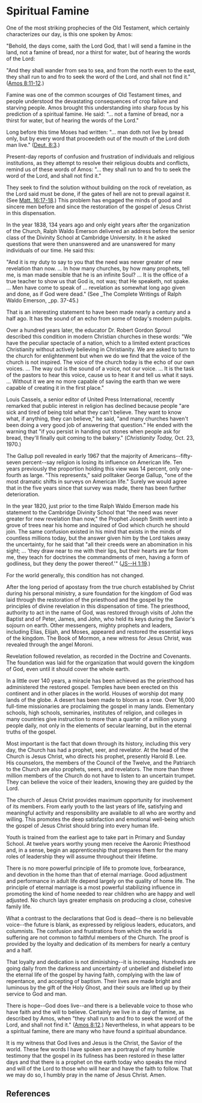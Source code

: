 # Spiritual Famine

One of the most striking prophecies of the Old Testament, which certainly
characterizes our day, is this one spoken by Amos:

"Behold, the days come, saith the Lord God, that I will send a famine in the
land, not a famine of bread, nor a thirst for water, but of hearing the words
of the Lord:

"And they shall wander from sea to sea, and from the north even to the east,
they shall run to and fro to seek the word of the Lord, and shall not find
it." ([Amos 8:11-12](/scriptures/ot/amos/8.11-12?lang=eng#10).)

Famine was one of the common scourges of Old Testament times, and people
understood the devastating consequences of crop failure and starving people.
Amos brought this understanding into sharp focus by his prediction of a
spiritual famine. He said: "... not a famine of bread, nor a thirst for water,
but of hearing the words of the Lord."

Long before this time Moses had written: "... man doth not live by bread only,
but by every word that proceedeth out of the mouth of the Lord doth man live."
([Deut. 8:3](/scriptures/ot/deut/8.3?lang=eng#2).)

Present-day reports of confusion and frustration of individuals and religious
institutions, as they attempt to resolve their religious doubts and conflicts,
remind us of these words of Amos: "... they shall run to and fro to seek the
word of the Lord, and shall not find it."

They seek to find the solution without building on the rock of revelation, as
the Lord said must be done, if the gates of hell are not to prevail against
it. (See [Matt. 16:17-18](/scriptures/nt/matt/16.17-18?lang=eng#16).) This
problem has engaged the minds of good and sincere men before and since the
restoration of the gospel of Jesus Christ in this dispensation.

In the year 1838, 134 years ago and only eight years after the organization of
the Church, Ralph Waldo Emerson delivered an address before the senior class
of the Divinity School at Cambridge University. In it he asked questions that
were then unanswered and are unanswered for many individuals of our time. He
said this:

"And it is my duty to say to you that the need was never greater of new
revelation than now. ... In how many churches, by how many prophets, tell me, is
man made sensible that he is an infinite Soul? ... It is the office of a true
teacher to show us that God is, not was; that He speaketh, not spake. ... Men
have come to speak of ... revelation as somewhat long ago given and done, as if
God were dead." (See _The Complete Writings of Ralph Waldo Emerson, _pp.
37-45.)

That is an interesting statement to have been made nearly a century and a half
ago. It has the sound of an echo from some of today's modern pulpits.

Over a hundred years later, the educator Dr. Robert Gordon Sproul described
this condition in modern Christian churches in these words: "We have the
peculiar spectacle of a nation, which to a limited extent practices
Christianity without actively believing in Christianity. We are asked to turn
to the church for enlightenment but when we do we find that the voice of the
church is not inspired. The voice of the church today is the echo of our own
voices. ... The way out is the sound of a voice, not our voice. ... It is the task
of the pastors to hear this voice, cause us to hear it and tell us what it
says. ... Without it we are no more capable of saving the earth than we were
capable of creating it in the first place."

Louis Cassels, a senior editor of United Press International, recently
remarked that public interest in religion has declined because people "are
sick and tired of being told what they can't believe. They want to know what,
if anything, they can believe," he said, "and many churches haven't been doing
a very good job of answering that question." He ended with the warning that
"if you persist in handing out stones when people ask for bread, they'll
finally quit coming to the bakery." (_Christianity Today,_ Oct. 23, 1970.)

The Gallup poll revealed in early 1967 that the majority of Americans--fifty-
seven percent--say religion is losing its influence on American life. Ten
years previously the proportion holding this view was 14 percent, only one-
fourth as large. "This represents," said polltaker George Gallup, "one of the
most dramatic shifts in surveys on American life." Surely we would agree that
in the five years since that survey was made, there has been further
deterioration.

In the year 1820, just prior to the time Ralph Waldo Emerson made his
statement to the Cambridge Divinity School that "the need was never greater
for new revelation than now," the Prophet Joseph Smith went into a grove of
trees near his home and inquired of God which church he should join. The same
confusion existed in his mind that exists in the minds of countless millions
today, but the answer given him by the Lord takes away the uncertainty, for he
said that "all their creeds were an abomination in his sight; ... 'they draw
near to me with their lips, but their hearts are far from me, they teach for
doctrines the commandments of men, having a form of godliness, but they deny
the power thereof.'" ([JS--H 1:19](/scriptures/pgp/js-h/1.19?lang=eng#18).)

For the world generally, this condition has not changed.

After the long period of apostasy from the true church established by Christ
during his personal ministry, a sure foundation for the kingdom of God was
laid through the restoration of the priesthood and the gospel by the
principles of divine revelation in this dispensation of time. The priesthood,
authority to act in the name of God, was restored through visits of John the
Baptist and of Peter, James, and John, who held its keys during the Savior's
sojourn on earth. Other messengers, mighty prophets and leaders, including
Elias, Elijah, and Moses, appeared and restored the essential keys of the
kingdom. The Book of Mormon, a new witness for Jesus Christ, was revealed
through the angel Moroni.

Revelation followed revelation, as recorded in the Doctrine and Covenants. The
foundation was laid for the organization that would govern the kingdom of God,
even until it should cover the whole earth.

In a little over 140 years, a miracle has been achieved as the priesthood has
administered the restored gospel. Temples have been erected on this continent
and in other places in the world. Houses of worship dot many lands of the
globe. A desert has been made to bloom as a rose. Over 16,000 full-time
missionaries are proclaiming the gospel in many lands. Elementary schools,
high schools, seminaries, institutes of religion, and colleges in many
countries give instruction to more than a quarter of a million young people
daily, not only in the elements of secular learning, but in the eternal truths
of the gospel.

Most important is the fact that down through its history, including this very
day, the Church has had a prophet, seer, and revelator. At the head of the
Church is Jesus Christ, who directs his prophet, presently Harold B. Lee. His
counselors, the members of the Council of the Twelve, and the Patriarch to the
Church are also prophets, seers, and revelators. The more than three million
members of the Church do not have to listen to an uncertain trumpet. They can
believe the voice of their leaders, knowing they are guided by the Lord.

The church of Jesus Christ provides maximum opportunity for involvement of its
members. From early youth to the last years of life, satisfying and meaningful
activity and responsibility are available to all who are worthy and willing.
This promotes the deep satisfaction and emotional well-being which the gospel
of Jesus Christ should bring into every human life.

Youth is trained from the earliest age to take part in Primary and Sunday
School. At twelve years worthy young men receive the Aaronic Priesthood and,
in a sense, begin an apprenticeship that prepares them for the many roles of
leadership they will assume throughout their lifetime.

There is no more powerful principle of life to promote love, forbearance, and
devotion in the home than that of eternal marriage. Good adjustment and
performance in adult life depend largely on the quality of home life. The
principle of eternal marriage is a most powerful stabilizing influence in
promoting the kind of home needed to rear children who are happy and well
adjusted. No church lays greater emphasis on producing a close, cohesive
family life.

What a contrast to the declarations that God is dead--there is no believable
voice--the future is blank, as expressed by religious leaders, educators, and
columnists. The confusion and frustrations from which the world is suffering
are not common to faithful members of the Church. The proof is provided by the
loyalty and dedication of its members for nearly a century and a half.

That loyalty and dedication is not diminishing--it is increasing. Hundreds are
going daily from the darkness and uncertainty of unbelief and disbelief into
the eternal life of the gospel by having faith, complying with the law of
repentance, and accepting of baptism. Their lives are made bright and luminous
by the gift of the Holy Ghost, and their souls are lifted up by their service
to God and man.

There is hope--God does live--and there is a believable voice to those who
have faith and the will to believe. Certainly we live in a day of famine, as
described by Amos, when "they shall run to and fro to seek the word of the
Lord, and shall not find it." ([Amos
8:12](/scriptures/ot/amos/8.12?lang=eng#11).) Nevertheless, in what appears to
be a spiritual famine, there are many who have found a spiritual abundance.

It is my witness that God lives and Jesus is the Christ, the Savior of the
world. These few words I have spoken are a portrayal of my humble testimony
that the gospel in its fullness has been restored in these latter days and
that there is a prophet on the earth today who speaks the mind and will of the
Lord to those who will hear and have the faith to follow. That we may do so, I
humbly pray in the name of Jesus Christ. Amen.

## References

